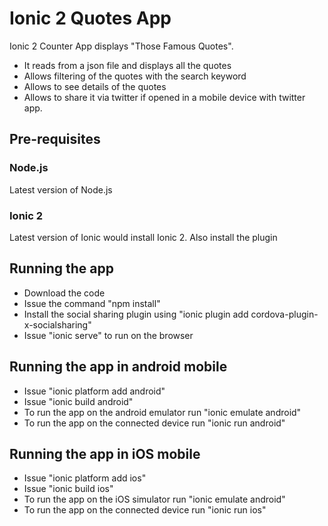 # Ionic 2 Quotes App
Ionic 2 Counter App displays "Those Famous Quotes".

* It reads from a json file and displays all the quotes
* Allows filtering of the quotes with the search keyword
* Allows to see details of the quotes
* Allows to share it via twitter if opened in a mobile device with twitter app.

## Pre-requisites

### Node.js

Latest version of Node.js 

### Ionic 2

Latest version of Ionic would install Ionic 2.  Also install the plugin 

## Running the app

* Download the code
* Issue the command "npm install"
* Install the social sharing plugin using "ionic plugin add cordova-plugin-x-socialsharing"
* Issue "ionic serve" to run on the browser

## Running the app in android mobile

* Issue "ionic platform add android"
* Issue "ionic build android"
* To run the app on the android emulator run "ionic emulate android"
* To run the app on the connected device run "ionic run android"

## Running the app in iOS mobile

* Issue "ionic platform add ios"
* Issue "ionic build ios"
* To run the app on the iOS simulator run "ionic emulate android"
* To run the app on the connected device run "ionic run ios"

